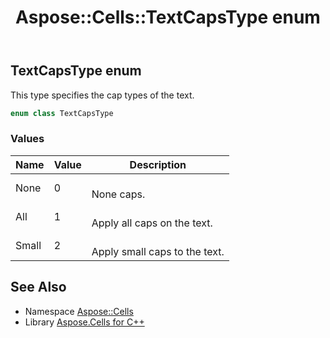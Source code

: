 ﻿---
title: Aspose::Cells::TextCapsType enum
linktitle: TextCapsType
second_title: Aspose.Cells for C++ API Reference
description: 'Aspose::Cells::TextCapsType enum. This type specifies the cap types of the text in C++.'
type: docs
weight: 25200
url: /cpp/aspose.cells/textcapstype/
---
## TextCapsType enum


This type specifies the cap types of the text.

```cpp
enum class TextCapsType
```

### Values

| Name | Value | Description |
| --- | --- | --- |
| None | 0 | <br>None caps. |
| All | 1 | <br>Apply all caps on the text. |
| Small | 2 | <br>Apply small caps to the text. |

## See Also

* Namespace [Aspose::Cells](../)
* Library [Aspose.Cells for C++](../../)
